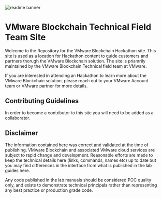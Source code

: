 ![readme banner](https://vmwblockchain.github.io/assets/images/VMware_Concord.jpg)

# VMware Blockchain Technical Field Team Site
Welcome to the Repository for the VMware Blockchain Hackathon site. This site is used as a location for Hackathon content to guide customers and partners thorugh the VMware Blockchain solution. The site is priamrily maintained by the VMware Blockchain  Technical field team at VMware.

If you are interested in attending an Hackathon to learn more about the VMware Blockchain solution, please reach out to your VMware Account team or VMware partner for more details.

## Contributing Guidelines
In order to become a contributor to this site you will need to be added as a collaborator.

## Disclaimer
The information contained here was correct and validated at the time of publishing. VMware Blockchain and associated VMware cloud services are subject to rapid change and development. Reasonable efforts are made to keep the technical details here (links, commands, names etc) up to date but you may find differences in the interface from what is published in the lab guides here.

Any code published in the lab manuals should be considered POC quality only, and exists to demonstrate technical principals rather than representing any best practice or production grade code.
